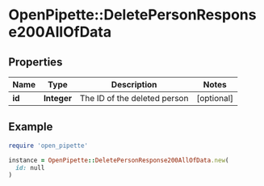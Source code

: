 # OpenPipette::DeletePersonResponse200AllOfData

## Properties

| Name | Type | Description | Notes |
| ---- | ---- | ----------- | ----- |
| **id** | **Integer** | The ID of the deleted person | [optional] |

## Example

```ruby
require 'open_pipette'

instance = OpenPipette::DeletePersonResponse200AllOfData.new(
  id: null
)
```

